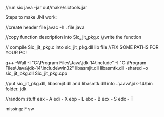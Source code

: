 //run sic
java -jar out/make/sictools.jar

Steps to make JNI work:

//create header file 
javac -h . file.java

//copy function description into Sic_jit_pkg.c
//write the function

// compile Sic_jit_pkg.c into sic_jit_pkg.dll lib file 
//FIX SOME PATHS FOR YOUR PC!

g++ -Wall -I "C:\Program Files\Java\jdk-14\include" -I "C:\Program Files\Java\jdk-14\include\win32" libasmjit.dll libasmtk.dll -shared -o sic_jit_pkg.dll Sic_jit_pkg.cpp

//put  sic_jit_pkg.dll, libasmjit.dll and libasmtk.dll into ..\Java\jdk-14\bin folder. jdk 



//random stuff
eax - A
edi - X
ebp - L
ebx - B
ecx - S
edx - T

missing:
F
sw
